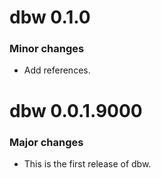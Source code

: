 # dbw 0.1.0
### Minor changes
* Add references.

# dbw 0.0.1.9000
### Major changes
* This is the first release of dbw.
